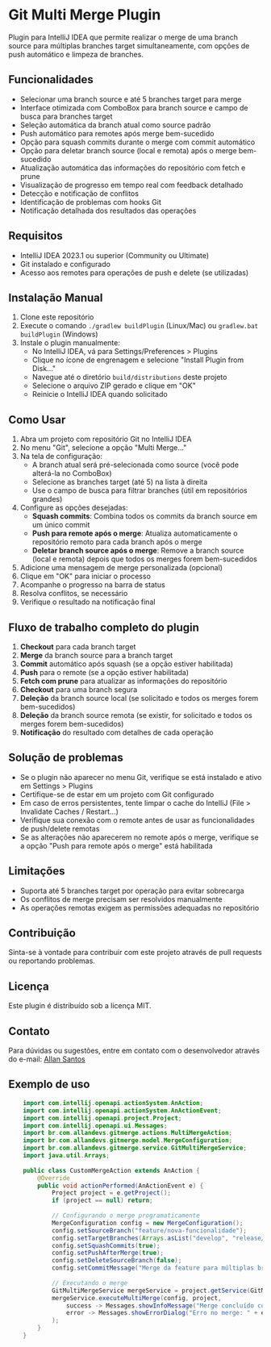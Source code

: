 # Git Multi Merge Plugin

Plugin para IntelliJ IDEA que permite realizar o merge de uma branch source para múltiplas branches target simultaneamente, com opções de push automático e limpeza de branches.

## Funcionalidades

- Selecionar uma branch source e até 5 branches target para merge
- Interface otimizada com ComboBox para branch source e campo de busca para branches target
- Seleção automática da branch atual como source padrão
- Push automático para remotes após merge bem-sucedido
- Opção para squash commits durante o merge com commit automático
- Opção para deletar branch source (local e remota) após o merge bem-sucedido
- Atualização automática das informações do repositório com fetch e prune
- Visualização de progresso em tempo real com feedback detalhado
- Detecção e notificação de conflitos
- Identificação de problemas com hooks Git
- Notificação detalhada dos resultados das operações

## Requisitos

- IntelliJ IDEA 2023.1 ou superior (Community ou Ultimate)
- Git instalado e configurado
- Acesso aos remotes para operações de push e delete (se utilizadas)

## Instalação Manual

1. Clone este repositório
2. Execute o comando `./gradlew buildPlugin` (Linux/Mac) ou `gradlew.bat buildPlugin` (Windows)
3. Instale o plugin manualmente:
   - No IntelliJ IDEA, vá para Settings/Preferences > Plugins
   - Clique no ícone de engrenagem e selecione "Install Plugin from Disk..."
   - Navegue até o diretório `build/distributions` deste projeto
   - Selecione o arquivo ZIP gerado e clique em "OK"
   - Reinicie o IntelliJ IDEA quando solicitado

## Como Usar

1. Abra um projeto com repositório Git no IntelliJ IDEA
2. No menu "Git", selecione a opção "Multi Merge..."
3. Na tela de configuração:
   - A branch atual será pré-selecionada como source (você pode alterá-la no ComboBox)
   - Selecione as branches target (até 5) na lista à direita
   - Use o campo de busca para filtrar branches (útil em repositórios grandes)
4. Configure as opções desejadas:
   - **Squash commits**: Combina todos os commits da branch source em um único commit
   - **Push para remote após o merge**: Atualiza automaticamente o repositório remoto para cada branch após o merge
   - **Deletar branch source após o merge**: Remove a branch source (local e remota) depois que todos os merges forem bem-sucedidos
5. Adicione uma mensagem de merge personalizada (opcional)
6. Clique em "OK" para iniciar o processo
7. Acompanhe o progresso na barra de status
8. Resolva conflitos, se necessário
9. Verifique o resultado na notificação final

## Fluxo de trabalho completo do plugin

1. **Checkout** para cada branch target
2. **Merge** da branch source para a branch target
3. **Commit** automático após squash (se a opção estiver habilitada)
4. **Push** para o remote (se a opção estiver habilitada)
5. **Fetch com prune** para atualizar as informações do repositório
6. **Checkout** para uma branch segura
7. **Deleção** da branch source local (se solicitado e todos os merges forem bem-sucedidos)
8. **Deleção** da branch source remota (se existir, for solicitado e todos os merges forem bem-sucedidos)
9. **Notificação** do resultado com detalhes de cada operação

## Solução de problemas

- Se o plugin não aparecer no menu Git, verifique se está instalado e ativo em Settings > Plugins
- Certifique-se de estar em um projeto com Git configurado
- Em caso de erros persistentes, tente limpar o cache do IntelliJ (File > Invalidate Caches / Restart...)
- Verifique sua conexão com o remote antes de usar as funcionalidades de push/delete remotas
- Se as alterações não aparecerem no remote após o merge, verifique se a opção "Push para remote após o merge" está habilitada

## Limitações

- Suporta até 5 branches target por operação para evitar sobrecarga
- Os conflitos de merge precisam ser resolvidos manualmente
- As operações remotas exigem as permissões adequadas no repositório

## Contribuição

Sinta-se à vontade para contribuir com este projeto através de pull requests ou reportando problemas.

## Licença

Este plugin é distribuído sob a licença MIT.

## Contato

Para dúvidas ou sugestões, entre em contato com o desenvolvedor através do e-mail: [Allan Santos](mailto:allannascimentodossantos@gmail.com)
## Exemplo de uso

```java
    import com.intellij.openapi.actionSystem.AnAction;
    import com.intellij.openapi.actionSystem.AnActionEvent;
    import com.intellij.openapi.project.Project;
    import com.intellij.openapi.ui.Messages;
    import br.com.allandevs.gitmerge.actions.MultiMergeAction;
    import br.com.allandevs.gitmerge.model.MergeConfiguration;
    import br.com.allandevs.gitmerge.service.GitMultiMergeService;
    import java.util.Arrays;
    
    public class CustomMergeAction extends AnAction {
        @Override
        public void actionPerformed(AnActionEvent e) {
            Project project = e.getProject();
            if (project == null) return;
            
            // Configurando o merge programaticamente
            MergeConfiguration config = new MergeConfiguration();
            config.setSourceBranch("feature/nova-funcionalidade");
            config.setTargetBranches(Arrays.asList("develop", "release/1.0", "hotfix/urgent-fix"));
            config.setSquashCommits(true);
            config.setPushAfterMerge(true);
            config.setDeleteSourceBranch(false);
            config.setCommitMessage("Merge da feature para múltiplas branches");
            
            // Executando o merge
            GitMultiMergeService mergeService = project.getService(GitMultiMergeService.class);
            mergeService.executeMultiMerge(config, project, 
                success -> Messages.showInfoMessage("Merge concluído com sucesso!", "Multi Merge"),
                error -> Messages.showErrorDialog("Erro no merge: " + error, "Multi Merge Error")
            );
        }
    }
```